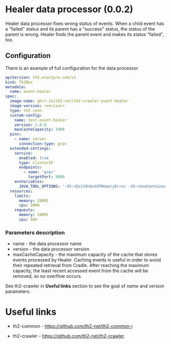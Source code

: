 # Healer data processor (0.0.2)

Healer data processor fixes wrong status of events. When a child event has a "failed" status and its parent
has a "success" status, the status of the parent is wrong. Healer finds the parent event and makes its status "failed", too.

## Configuration

There is an example of full configuration for the data processor

```yaml
apiVersion: th2.exactpro.com/v1
kind: Th2Box
metadata:
  name: event-healer
spec:
  image-name: ghcr.io/th2-net/th2-crawler-event-healer
  image-version: <verison>
  type: th2-conn
  custom-config:
    name: test-event-healer
    version: 1.0.0
    maxCacheCapacity: 1000
  pins:
    - name: server
      connection-type: grpc
  extended-settings:
    service:
      enabled: true
      type: ClusterIP
      endpoints:
        - name: 'grpc'
          targetPort: 8080
    envVariables:
      JAVA_TOOL_OPTIONS: '-XX:+ExitOnOutOfMemoryError -XX:+UseContainerSupport -XX:MaxRAMPercentage=85'
  resources:
    limits:
      memory: 200Mi
      cpu: 200m
    requests:
      memory: 100Mi
      cpu: 50m
```

### Parameters description

+ name - the data processor name
+ version - the data processor version
+ maxCacheCapacity - the maximum capacity of the cache that stores 
  events processed by Healer. Caching events is useful in order to 
  avoid their repeated retrieval from Cradle.
  After reaching the maximum capacity, the least recent accessed event 
  from the cache will be removed, so no overflow occurs.

See th2-crawler in **Useful links** section to see the goal of *name* and *version* 
parameters.

# Useful links

+ th2-common - https://github.com/th2-net/th2-common-j

+ th2-crawler - https://github.com/th2-net/th2-crawler